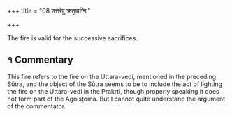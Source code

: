 +++
title = "08 उत्तरेषु क्रतुष्वग्निः"

+++

The fire is valid for the successive sacrifices.

## १ Commentary

This fire refers to the fire on the Uttara-vedi, mentioned in the preceding Sūtra, and the object of the Sūtra seems to be to include the act of lighting the fire on the Uttara-vedi in the Prakṛti, though properly speaking it does not form part of the Agniṣṭoma. But I cannot quite understand the argument of the commentator.

